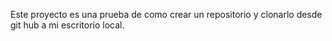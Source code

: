 Este proyecto es una prueba de como crear un repositorio y clonarlo desde git hub a mi escritorio local.
